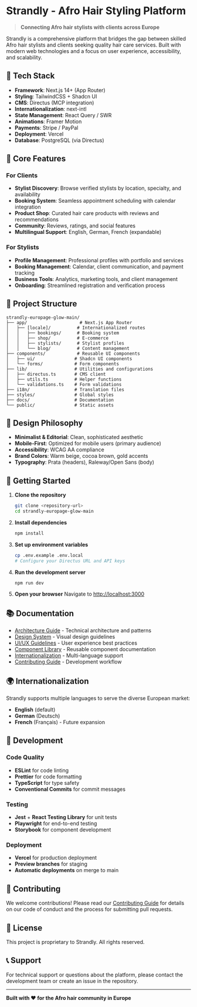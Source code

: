 # Strandly - Afro Hair Styling Platform

> **Connecting Afro hair stylists with clients across Europe**

Strandly is a comprehensive platform that bridges the gap between skilled Afro hair stylists and clients seeking quality hair care services. Built with modern web technologies and a focus on user experience, accessibility, and scalability.

## 🚀 Tech Stack

- **Framework**: Next.js 14+ (App Router)
- **Styling**: TailwindCSS + Shadcn UI
- **CMS**: Directus (MCP integration)
- **Internationalization**: next-intl
- **State Management**: React Query / SWR
- **Animations**: Framer Motion
- **Payments**: Stripe / PayPal
- **Deployment**: Vercel
- **Database**: PostgreSQL (via Directus)

## 🎯 Core Features

### For Clients
- **Stylist Discovery**: Browse verified stylists by location, specialty, and availability
- **Booking System**: Seamless appointment scheduling with calendar integration
- **Product Shop**: Curated hair care products with reviews and recommendations
- **Community**: Reviews, ratings, and social features
- **Multilingual Support**: English, German, French (expandable)

### For Stylists
- **Profile Management**: Professional profiles with portfolio and services
- **Booking Management**: Calendar, client communication, and payment tracking
- **Business Tools**: Analytics, marketing tools, and client management
- **Onboarding**: Streamlined registration and verification process

## 📁 Project Structure

```
strandly-europage-glow-main/
├── app/                    # Next.js App Router
│   ├── [locale]/          # Internationalized routes
│   │   ├── bookings/      # Booking system
│   │   ├── shop/          # E-commerce
│   │   ├── stylists/      # Stylist profiles
│   │   └── blog/          # Content management
├── components/            # Reusable UI components
│   ├── ui/               # Shadcn UI components
│   └── forms/            # Form components
├── lib/                  # Utilities and configurations
│   ├── directus.ts       # CMS client
│   ├── utils.ts          # Helper functions
│   └── validations.ts    # Form validations
├── i18n/                 # Translation files
├── styles/               # Global styles
├── docs/                 # Documentation
└── public/               # Static assets
```

## 🎨 Design Philosophy

- **Minimalist & Editorial**: Clean, sophisticated aesthetic
- **Mobile-First**: Optimized for mobile users (primary audience)
- **Accessibility**: WCAG AA compliance
- **Brand Colors**: Warm beige, cocoa brown, gold accents
- **Typography**: Prata (headers), Raleway/Open Sans (body)

## 🚀 Getting Started

1. **Clone the repository**
   ```bash
   git clone <repository-url>
   cd strandly-europage-glow-main
   ```

2. **Install dependencies**
   ```bash
   npm install
   ```

3. **Set up environment variables**
   ```bash
   cp .env.example .env.local
   # Configure your Directus URL and API keys
   ```

4. **Run the development server**
   ```bash
   npm run dev
   ```

5. **Open your browser**
   Navigate to [http://localhost:3000](http://localhost:3000)

## 📚 Documentation

- [Architecture Guide](./ARCHITECTURE.md) - Technical architecture and patterns
- [Design System](./DESIGN.md) - Visual design guidelines
- [UI/UX Guidelines](./UI_UX.md) - User experience best practices
- [Component Library](./COMPONENTS.md) - Reusable component documentation
- [Internationalization](./I18N.md) - Multi-language support
- [Contributing Guide](./CONTRIBUTING.md) - Development workflow

## 🌍 Internationalization

Strandly supports multiple languages to serve the diverse European market:
- **English** (default)
- **German** (Deutsch)
- **French** (Français) - Future expansion

## 🔧 Development

### Code Quality
- **ESLint** for code linting
- **Prettier** for code formatting
- **TypeScript** for type safety
- **Conventional Commits** for commit messages

### Testing
- **Jest** + **React Testing Library** for unit tests
- **Playwright** for end-to-end testing
- **Storybook** for component development

### Deployment
- **Vercel** for production deployment
- **Preview branches** for staging
- **Automatic deployments** on merge to main

## 🤝 Contributing

We welcome contributions! Please read our [Contributing Guide](./CONTRIBUTING.md) for details on our code of conduct and the process for submitting pull requests.

## 📄 License

This project is proprietary to Strandly. All rights reserved.

## 📞 Support

For technical support or questions about the platform, please contact the development team or create an issue in the repository.

---

**Built with ❤️ for the Afro hair community in Europe**
